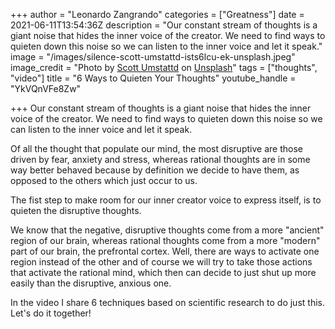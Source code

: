 +++
author = "Leonardo Zangrando"
categories = ["Greatness"]
date = 2021-06-11T13:54:36Z
description = "Our constant stream of thoughts is a giant noise that hides the inner voice of the creator. We need to find ways to quieten down this noise so we can listen to the inner voice and let it speak."
image = "/images/silence-scott-umstattd-ists6lcu-ek-unsplash.jpeg"
image_credit = "Photo by [Scott Umstattd](https://unsplash.com/@scott_umstattd?utm_source=unsplash&utm_medium=referral&utm_content=creditCopyText) on [Unsplash](https://unsplash.com/s/photos/silence?utm_source=unsplash&utm_medium=referral&utm_content=creditCopyText)"
tags = ["thoughts", "video"]
title = "6 Ways to Quieten Your Thoughts"
youtube_handle = "YkVQnVFe8Zw"

+++
Our constant stream of thoughts is a giant noise that hides the inner voice of the creator. We need to find ways to quieten down this noise so we can listen to the inner voice and let it speak.

Of all the thought that populate our mind, the most disruptive are those driven by fear, anxiety and stress, whereas rational thoughts are in some way better behaved because by definition we decide to have them, as opposed to the others which just occur to us.

The fist step to make room for our inner creator voice to express itself, is to quieten the disruptive thoughts.

We know that the negative, disruptive thoughts come from a more "ancient" region of our brain, whereas rational thoughts come from a more "modern" part of our brain, the prefrontal cortex. Well, there are ways to activate one region instead of the other and of course we will try to take those actions that activate the rational mind, which then can decide to just shut up more easily than the disruptive, anxious one.

In the video I share 6 techniques based on scientific research to do just this. Let's do it together!